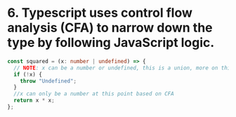 # 6. Typescript uses control flow analysis (CFA) to narrow down the type by following JavaScript logic.

```ts
const squared = (x: number | undefined) => {
  // NOTE: x can be a number or undefined, this is a union, more on this later
  if (!x) {
    throw "Undefined";
  }
  //x can only be a number at this point based on CFA
  return x * x;
};
```
